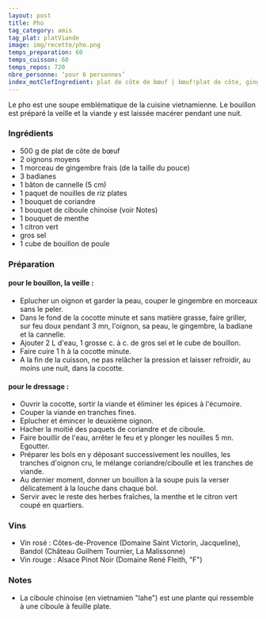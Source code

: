 ```yaml
---
layout: post
title: Pho
tag_category: amis
tag_plat: platViande
image: img/recette/pho.png
temps_preparation: 60
temps_cuisson: 60
temps_repos: 720
nbre_personne: ‘pour 6 personnes’
index_motClefIngredient: plat de côte de bœuf | bœuf!plat de côte, gingembre, nouille de riz, coriandre, menthe
---
```

Le pho est une soupe emblématique de la cuisine vietnamienne. Le bouillon est préparé la veille et la viande y est laissée macérer pendant une nuit.

### Ingrédients
* 500 g de plat de côte de bœuf
* 2 oignons moyens
* 1 morceau de gingembre frais (de la taille du pouce)
* 3 badianes
* 1 bâton de cannelle (5 cm)
* 1 paquet de nouilles de riz plates
* 1 bouquet de coriandre
* 1 bouquet de ciboule chinoise (voir Notes)
* 1 bouquet de menthe
* 1 citron vert
* gros sel
* 1 cube de bouillon de poule

### Préparation
#### pour le bouillon, la veille :
* Eplucher un oignon et garder la peau, couper le gingembre en morceaux sans le peler.
* Dans le fond de la cocotte minute et sans matière grasse, faire griller, sur feu doux pendant 3 mn, l'oignon, sa peau, le gingembre, la badiane et la cannelle.
* Ajouter 2 L d'eau, 1 grosse c. à c. de gros sel et le cube de bouillon.
* Faire cuire 1 h à la cocotte minute.
* A la fin de la cuisson, ne pas relâcher la pression et laisser refroidir, au moins une nuit, dans la cocotte.

#### pour le dressage :
* Ouvrir la cocotte, sortir la viande et éliminer les épices à l'écumoire.
* Couper la viande en tranches fines.
* Eplucher et émincer le deuxième oignon.
* Hacher la moitié des paquets de coriandre et de ciboule.
* Faire bouillir de l'eau, arrêter le feu et y plonger les nouilles 5 mn. Egoutter.
* Préparer les bols en y déposant successivement les nouilles, les tranches d'oignon cru, le mélange coriandre/ciboulle et les tranches de viande.
* Au dernier moment, donner un bouillon à la soupe puis la verser délicatement à la louche dans chaque bol.
*  Servir avec le reste des herbes fraîches, la menthe et le citron vert coupé en quartiers.

### Vins
* Vin rosé : Côtes-de-Provence (Domaine Saint Victorin, Jacqueline), Bandol (Château Guilhem Tournier, La Malissonne)
* Vin rouge : Alsace Pinot Noir (Domaine René Fleith, "F")

### Notes
* La ciboule chinoise (en vietnamien "lahe") est une plante qui ressemble à une ciboule à feuille plate.
